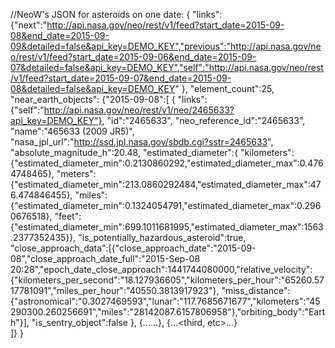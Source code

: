 //NeoW's JSON for asteroids on one date:
{
    "links":{"next":"http://api.nasa.gov/neo/rest/v1/feed?start_date=2015-09-08&end_date=2015-09-09&detailed=false&api_key=DEMO_KEY","previous":"http://api.nasa.gov/neo/rest/v1/feed?start_date=2015-09-06&end_date=2015-09-07&detailed=false&api_key=DEMO_KEY","self":"http://api.nasa.gov/neo/rest/v1/feed?start_date=2015-09-07&end_date=2015-09-08&detailed=false&api_key=DEMO_KEY" },
    "element_count":25,
    "near_earth_objects":
        {"2015-09-08":[
            {
                "links":{"self":"http://api.nasa.gov/neo/rest/v1/neo/2465633?api_key=DEMO_KEY"},
                "id":"2465633",
                "neo_reference_id":"2465633",
                "name":"465633 (2009 JR5)",
                "nasa_jpl_url":"http://ssd.jpl.nasa.gov/sbdb.cgi?sstr=2465633",
                "absolute_magnitude_h":20.48,
                "estimated_diameter":{
                    "kilometers":{"estimated_diameter_min":0.2130860292,"estimated_diameter_max":0.4764748465},
                    "meters":{"estimated_diameter_min":213.0860292484,"estimated_diameter_max":476.474846455},
                    "miles":{"estimated_diameter_min":0.1324054791,"estimated_diameter_max":0.2960676518},
                    "feet":{"estimated_diameter_min":699.1011681995,"estimated_diameter_max":1563.2377352435}},
                "is_potentially_hazardous_asteroid":true,
                "close_approach_data":[{"close_approach_date":"2015-09-08","close_approach_date_full":"2015-Sep-08 20:28","epoch_date_close_approach":1441744080000,"relative_velocity":{"kilometers_per_second":"18.127936605","kilometers_per_hour":"65260.5717781091","miles_per_hour":"40550.3813917923"}, "miss_distance":{"astronomical":"0.3027469593","lunar":"117.7685671677","kilometers":"45290300.260256691","miles":"28142087.6157806958"},"orbiting_body":"Earth"}],
                "is_sentry_object":false
            },
            {...<second asteroids data>...}, 
            {...<third, etc>...}  
        ]}
}